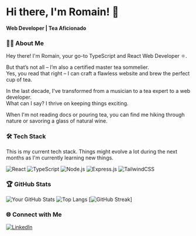 # Hi there, I'm Romain! 👋
**Web Developer | Tea Aficionado**
### 🧑‍💻 About Me
Hey there! I'm Romain, your go-to TypeScript and React Web Developer ⚛️.  

But that’s not all – I’m also a certified master tea sommelier.  
Yes, you read that right – I can craft a flawless website and brew the perfect cup of tea.  

In the last decade, I've transformed from a musician to a tea expert to a web developer.  
What can I say? I thrive on keeping things exciting.  

When I'm not reading docs or pouring tea, you can find me hiking through nature or savoring a glass of natural wine.

### 🛠️ Tech Stack
This is my current tech stack. Things might evolve a lot during the next months as I'm currently learning new things.  

![React](https://img.shields.io/badge/React-20232A?style=for-the-badge&logo=react&logoColor=white) 
![TypeScript](https://img.shields.io/badge/TypeScript-007ACC?style=for-the-badge&logo=typescript&logoColor=white) 
![Node.js](https://img.shields.io/badge/Node.js-339933?style=for-the-badge&logo=nodedotjs&logoColor=white) 
![Express.js](https://img.shields.io/badge/Express.js-000000?style=for-the-badge&logo=express&logoColor=white) 
![TailwindCSS](https://img.shields.io/badge/TailwindCSS-38B2AC?style=for-the-badge&logo=tailwind-css&logoColor=white)  

### 🏆 GitHub Stats
![Your GitHub Stats](https://github-readme-stats.vercel.app/api?username=Mokalbari&show_icons=true&theme=dracula)
![Top Langs](https://github-readme-stats.vercel.app/api/top-langs/?username=Mokalbari&layout=donut&theme=dracula)
[![GitHub Streak](https://streak-stats.demolab.com?user=Mokalbari&theme=dracula)]

### 🌐 Connect with Me
[![LinkedIn](https://img.shields.io/badge/LinkedIn-0077B5?style=for-the-badge&logo=linkedin&logoColor=white)](https://linkedin.com/in/romain-hoarau-alastor)
